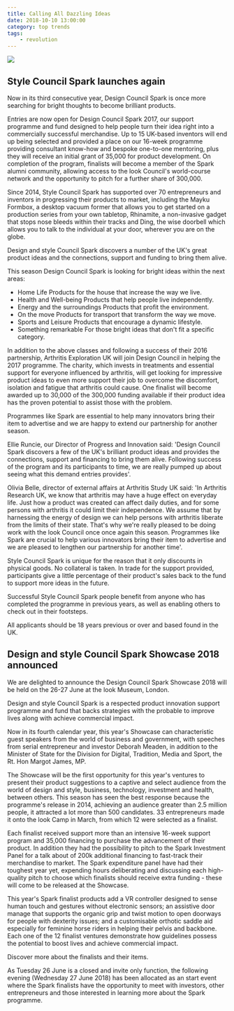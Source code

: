 ```yaml
---
title: Calling All Dazzling Ideas 
date: 2018-10-10 13:00:00
category: top trends
tags:
	- revolution
---
```


![](/images/4.jpg)

## Style Council Spark launches again

Now in its third consecutive year, Design Council Spark is once more searching for bright thoughts to become brilliant products.

Entries are now open for Design Council Spark 2017, our support programme and fund designed to help people turn their idea right into a commercially successful merchandise. Up to 15 UK-based inventors will end up being selected and provided a place on our 16-week programme providing consultant know-how and bespoke one-to-one mentoring, plus they will receive an initial grant of 35,000 for product development. On completion of the program, finalists will become a member of the Spark alumni community, allowing access to the look Council's world-course network and the opportunity to pitch for a further share of 300,000.

<!-- more -->

Since 2014, Style Council Spark has supported over 70 entrepreneurs and inventors in progressing their products to market, including the Mayku Formbox, a desktop vacuum former that allows you to get started on a production series from your own tabletop, Rhinamite, a non-invasive gadget that stops nose bleeds within their tracks and Ding, the wise doorbell which allows you to talk to the individual at your door, wherever you are on the globe.

Design and style Council Spark discovers a number of the UK's great product ideas and the connections, support and funding to bring them alive.

This season Design Council Spark is looking for bright ideas within the next areas:

- Home Life
Products for the house that increase the way we live.
- Health and Well-being
Products that help people live independently.
- Energy and the surroundings
Products that profit the environment.
- On the move
Products for transport that transform the way we move.
- Sports and Leisure
Products that encourage a dynamic lifestyle.
- Something remarkable
For those bright ideas that don't fit a specific category.

In addition to the above classes and following a success of their 2016 partnership, Arthritis Exploration UK will join Design Council in helping the 2017 programme. The charity, which invests in treatments and essential support for everyone influenced by arthritis, will get looking for impressive product ideas to even more support their job to overcome the discomfort, isolation and fatigue that arthritis could cause. One finalist will become awarded up to 30,000 of the 300,000 funding available if their product idea has the proven potential to assist those with the problem. 

Programmes like Spark are essential to help many innovators bring their item to advertise and we are happy to extend our partnership for another season.

Ellie Runcie, our Director of Progress and Innovation said: 'Design Council Spark discovers a few of the UK's brilliant product ideas and provides the connections, support and financing to bring them alive. Following success of the program and its participants to time, we are really pumped up about seeing what this demand entries provides'.

Olivia Belle, director of external affairs at Arthritis Study UK said: 'In Arthritis Research UK, we know that arthritis may have a huge effect on everyday life. Just how a product was created can affect daily duties, and for some persons with arthritis it could limit their independence. We assume that by harnessing the energy of design we can help persons with arthritis liberate from the limits of their state. That's why we're really pleased to be doing work with the look Council once once again this season. Programmes like Spark are crucial to help various innovators bring their item to advertise and we are pleased to lengthen our partnership for another time'.

Style Council Spark is unique for the reason that it only discounts in physical goods. No collateral is taken. In trade for the support provided, participants give a little percentage of their product's sales back to the fund to support more ideas in the future.

Successful Style Council Spark people benefit from anyone who has completed the programme in previous years, as well as enabling others to check out in their footsteps. 

All applicants should be 18 years previous or over and based found in the UK.

## Design and style Council Spark Showcase 2018 announced

We are delighted to announce the Design Council Spark Showcase 2018 will be held on the 26-27 June at the look Museum, London.

Design and style Council Spark is a respected product innovation support programme and fund that backs strategies with the probable to improve lives along with achieve commercial impact.

Now in its fourth calendar year, this year's Showcase can characteristic guest speakers from the world of business and government, with speeches from serial entrepreneur and investor Deborah Meaden, in addition to the Minister of State for the Division for Digital, Tradition, Media and Sport, the Rt. Hon Margot James, MP.

The Showcase will be the first opportunity for this year's ventures to present their product suggestions to a captive and select audience from the world of design and style, business, technology, investment and health, between others. This season has seen the best response because the programme's release in 2014, achieving an audience greater than 2.5 million people, it attracted a lot more than 500 candidates. 33 entrepreneurs made it onto the look Camp in March, from which 12 were selected as a finalist.

Each finalist received support more than an intensive 16-week support program and 35,000 financing to purchase the advancement of their product. In addition they had the possibility to pitch to the Spark Investment Panel for a talk about of 200k additional financing to fast-track their merchandise to market. The Spark expenditure panel have had their toughest year yet, expending hours deliberating and discussing each high-quality pitch to choose which finalists should receive extra funding - these will come to be released at the Showcase.

This year's Spark finalist products add a VR controller designed to sense human touch and gestures without electronic sensors; an assistive door manage that supports the organic grip and twist motion to open doorways for people with dexterity issues; and a customisable orthotic saddle aid especially for feminine horse riders in helping their pelvis and backbone. Each one of the 12 finalist ventures demonstrate how guidelines possess the potential to boost lives and achieve commercial impact.

Discover more about the finalists and their items.

As Tuesday 26 June is a closed and invite only function, the following evening (Wednesday 27 June 2018) has been allocated as an start event where the Spark finalists have the opportunity to meet with investors, other entrepreneurs and those interested in learning more about the Spark programme.